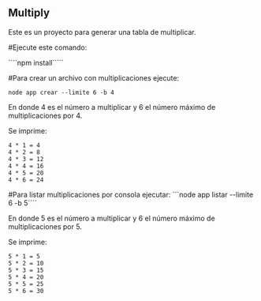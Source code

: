 

## Multiply 

Este es un proyecto para generar una tabla de multiplicar.

#Ejecute este comando:

````npm install`````

#Para crear un archivo con multiplicaciones ejecute:

```node app crear --limite 6 -b 4```

En donde 4 es el número a multiplicar y 6 el número máximo de multiplicaciones por 4.

Se imprime:
```
4 * 1 = 4
4 * 2 = 8
4 * 3 = 12
4 * 4 = 16
4 * 5 = 20
4 * 6 = 24
```
#Para listar multiplicaciones por consola ejecutar:
```node app listar --limite 6 -b 5````

En donde 5 es el número a multiplicar y 6 el número máximo de multiplicaciones por 5.

Se imprime:
```
5 * 1 = 5
5 * 2 = 10
5 * 3 = 15
5 * 4 = 20
5 * 5 = 25
5 * 6 = 30
```
